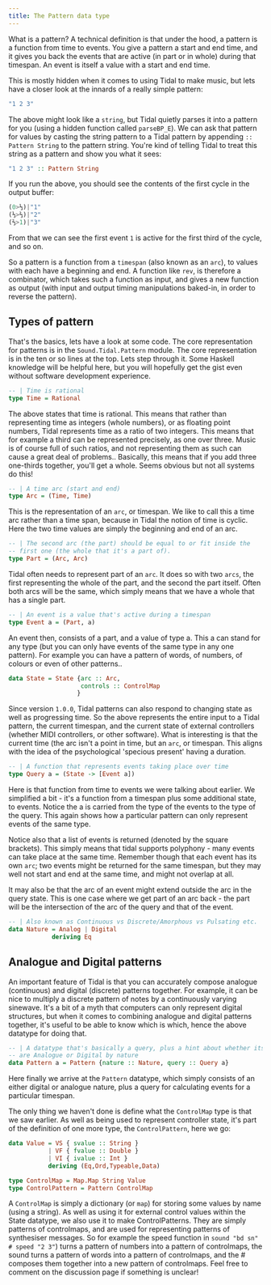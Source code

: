 ```yaml
---
title: The Pattern data type
---
```


What is a pattern? A technical definition is that under the hood, a pattern is a function from time to events. You give a pattern a start and end time, and it gives you back the events that are active (in part or in whole) during that timespan. An event is itself a value with a start and end time.

This is mostly hidden when it comes to using Tidal to make music, but lets have a closer look at the innards of a really simple pattern:

```haskell
"1 2 3"
```

The above might look like a `string`, but Tidal quietly parses it into a pattern for you (using a hidden function called `parseBP_E`). We can ask that pattern for values by casting the string pattern to a Tidal pattern by appending `:: Pattern String` to the pattern string. You're kind of telling Tidal to treat this string as a pattern and show you what it sees:

```haskell
"1 2 3" :: Pattern String
```

If you run the above, you should see the contents of the first cycle in the output buffer:
```haskell
(0>⅓)|"1"
(⅓>⅔)|"2"
(⅔>1)|"3"
```

From that we can see the first event `1` is active for the first third of the cycle, and so on.

So a pattern is a function from a `timespan` (also known as an `arc`), to values with each have a beginning and end. A function like `rev`, is therefore a combinator, which takes such a function as input, and gives a new function as output (with input and output timing manipulations baked-in, in order to reverse the pattern).

## Types of pattern

That's the basics, lets have a look at some code. The core representation for patterns is in the `Sound.Tidal.Pattern` module. The core representation is in the ten or so lines at the top. Lets step through it. Some Haskell knowledge will be helpful here, but you will hopefully get the gist even without software development experience.

```haskell
-- | Time is rational
type Time = Rational
```

The above states that time is rational. This means that rather than representing time as integers (whole numbers), or as floating point numbers, Tidal represents time as a ratio of two integers. This means that for example a third can be represented precisely, as one over three. Music is of course full of such ratios, and not representing them as such can cause a great deal of problems.. Basically, this means that if you add three one-thirds together, you'll get a whole. Seems obvious but not all systems do this!

```haskell
-- | A time arc (start and end)
type Arc = (Time, Time)
```

This is the representation of an `arc`, or timespan. We like to call this a time arc rather than a time span, because in Tidal the notion of time is cyclic. Here the two time values are simply the beginning and end of an arc.

```haskell
-- | The second arc (the part) should be equal to or fit inside the
-- first one (the whole that it's a part of).
type Part = (Arc, Arc)
```

Tidal often needs to represent part of an `arc`. It does so with two `arcs`, the first representing the whole of the part, and the second the part itself. Often both arcs will be the same, which simply means that we have a whole that has a single part.

```haskell
-- | An event is a value that's active during a timespan
type Event a = (Part, a)
```

An event then, consists of a part, and a value of type a. This a can stand for any type (but you can only have events of the same type in any one pattern). For example you can have a pattern of words, of numbers, of colours or even of other patterns..

```haskell
data State = State {arc :: Arc,
                    controls :: ControlMap
                   }
```

Since version `1.0.0`, Tidal patterns can also respond to changing state as well as progressing time. So the above represents the entire input to a Tidal pattern, the current timespan, and the current state of external controllers (whether MIDI controllers, or other software). What is interesting is that the current time (the arc isn't a point in time, but an `arc`, or timespan. This aligns with the idea of the psychological 'specious present' having a duration.

```haskell
-- | A function that represents events taking place over time
type Query a = (State -> [Event a])
```

Here is that function from time to events we were talking about earlier. We simplified a bit - it's a function from a timespan plus some additional state, to events. Notice the a is carried from the type of the events to the type of the query. This again shows how a particular pattern can only represent events of the same type.

Notice also that a list of events is returned (denoted by the square brackets). This simply means that tidal supports polyphony - many events can take place at the same time. Remember though that each event has its own `arc`; two events might be returned for the same timespan, but they may well not start and end at the same time, and might not overlap at all.

It may also be that the arc of an event might extend outside the arc in the query state. This is one case where we get part of an arc back - the part will be the intersection of the arc of the query and that of the event.

```haskell
-- | Also known as Continuous vs Discrete/Amorphous vs Pulsating etc.
data Nature = Analog | Digital
            deriving Eq
```

## Analogue and Digital patterns

An important feature of Tidal is that you can accurately compose analogue (continuous) and digital (discrete) patterns together. For example, it can be nice to multiply a discrete pattern of notes by a continuously varying sinewave. It's a bit of a myth that computers can only represent digital structures, but when it comes to combining analogue and digital patterns together, it's useful to be able to know which is which, hence the above datatype for doing that.

```haskell
-- | A datatype that's basically a query, plus a hint about whether its events
-- are Analogue or Digital by nature
data Pattern a = Pattern {nature :: Nature, query :: Query a}
```

Here finally we arrive at the `Pattern` datatype, which simply consists of an either digital or analogue nature, plus a query for calculating events for a particular timespan.

The only thing we haven't done is define what the `ControlMap` type is that we saw earlier. As well as being used to represent controller state, it's part of the definition of one more type, the `ControlPattern`, here we go:

```haskell
data Value = VS { svalue :: String }
           | VF { fvalue :: Double }
           | VI { ivalue :: Int }
           deriving (Eq,Ord,Typeable,Data)

type ControlMap = Map.Map String Value
type ControlPattern = Pattern ControlMap
```

A `ControlMap` is simply a dictionary (or `map`) for storing some values by name (using a string). As well as using it for external control values within the State datatype, we also use it to make ControlPatterns. They are simply patterns of controlmaps, and are used for representing patterns of synthesiser messages. So for example the speed function in `sound "bd sn" # speed "2 3"`) turns a pattern of numbers into a pattern of controlmaps, the sound turns a pattern of words into a pattern of controlmaps, and the # composes them together into a new pattern of controlmaps. Feel free to comment on the discussion page if something is unclear! 

